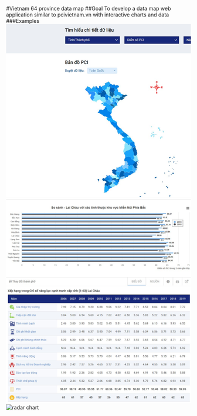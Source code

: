 #Vietnam 64 province data map
##Goal
To develop a data map web application similar to pcivietnam.vn with interactive charts and data
###Examples
![pci map](/images/pciMapexample.jpg "PCI Vietnam map")
![horizontal chart](/images/horizontalChart.jpg "PCI Horizontal Chart")
![table example](/images/tableExample.jpg "pci data table")
![radar chart](/imgages/radarChartExample.jpg "radar chart")


